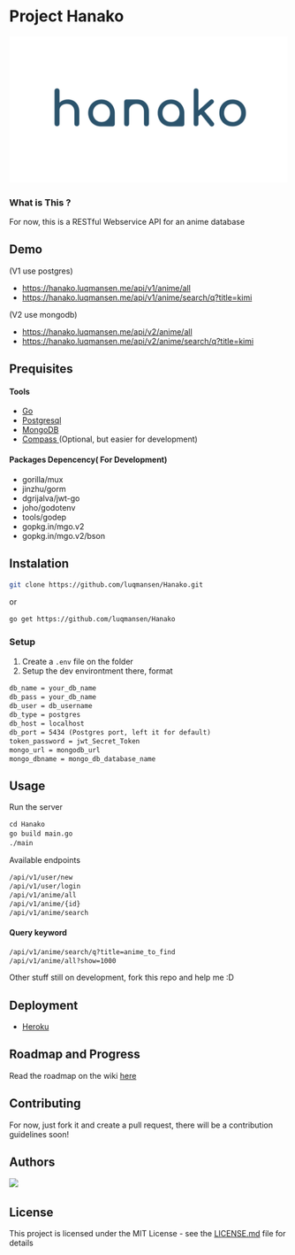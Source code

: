 # Project Hanako

![](docs/assets/hanako-small.png)


### What is This ?
For now, this is a RESTful Webservice API for an anime database

## Demo
(V1 use postgres)<br>
- https://hanako.luqmansen.me/api/v1/anime/all
- https://hanako.luqmansen.me/api/v1/anime/search/q?title=kimi

(V2 use mongodb)<br>
- https://hanako.luqmansen.me/api/v2/anime/all
- https://hanako.luqmansen.me/api/v2/anime/search/q?title=kimi


## Prequisites

#### Tools
* [Go](https://golang.org/)
* [Postgresql](https://www.postgresql.org)
* [MongoDB](mongodb.com)
* [Compass ](https://www.mongodb.com/products/compass) (Optional, but easier for development)

#### Packages Depencency( For Development)
* gorilla/mux
* jinzhu/gorm
* dgrijalva/jwt-go
* joho/godotenv
* tools/godep
* gopkg.in/mgo.v2
* gopkg.in/mgo.v2/bson

## Instalation
```bash
git clone https://github.com/luqmansen/Hanako.git
```
or
```bash
go get https://github.com/luqmansen/Hanako
``` 

### Setup
1. Create a ``.env`` file on the folder
2. Setup the dev environtment there, format
```dotenv
db_name = your_db_name
db_pass = your_db_name
db_user = db_username
db_type = postgres
db_host = localhost
db_port = 5434 (Postgres port, left it for default)
token_password = jwt_Secret_Token
mongo_url = mongodb_url
mongo_dbname = mongo_db_database_name
```

## Usage
Run the server
```markdown
cd Hanako
go build main.go
./main
```
Available endpoints
```
/api/v1/user/new
/api/v1/user/login
/api/v1/anime/all
/api/v1/anime/{id}
/api/v1/anime/search
```

#### Query keyword 
```
/api/v1/anime/search/q?title=anime_to_find
/api/v1/anime/all?show=1000
``` 

Other stuff still on development, fork this repo and help me :D

## Deployment

- [Heroku](https://github.com/luqmansen/Hanako/wiki/Deployment)
 
## Roadmap and Progress 
Read the roadmap on the wiki [here](https://github.com/luqmansen/Hanako/wiki/Roadmap)

## Contributing
For now, just fork it and create a pull request, there will be a contribution guidelines soon!

## Authors

<a href="https://github.com/luqmansen/Hanako/graphs/contributors">
  <img src="https://contributors-img.firebaseapp.com/image?repo=luqmansen/Hanako" />
</a>


## License

This project is licensed under the MIT License - see the [LICENSE.md](https://github.com/luqmansen/hanako/blob/master/docs/LICENSE.md) file for details
